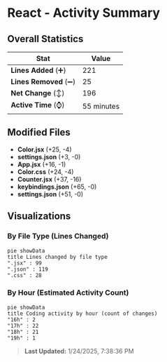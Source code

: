 # React - Activity Summary 

## Overall Statistics

| Stat                   | Value                                                             |
| ---------------------- | ----------------------------------------------------------------- |
| **Lines Added** (➕)   | 221                                          |
| **Lines Removed** (➖) | 25                                        |
| **Net Change** (↕)    | 196                |
| **Active Time** (⌚)   | 55 minutes |


## Modified Files
- **Color.jsx** (+25, -4)
- **settings.json** (+3, -0)
- **App.jsx** (+16, -1)
- **Color.css** (+24, -4)
- **Counter.jsx** (+37, -16)
- **keybindings.json** (+65, -0)
- **settings.json** (+51, -0)

## Visualizations

### By File Type (Lines Changed)

```mermaid
pie showData
title Lines changed by file type
".jsx" : 99
".json" : 119
".css" : 28
```

### By Hour (Estimated Activity Count)

```mermaid
pie showData
title Coding activity by hour (count of changes)
"16h" : 2
"17h" : 22
"18h" : 21
"19h" : 1
```


> **Last Updated:** 1/24/2025, 7:38:36 PM